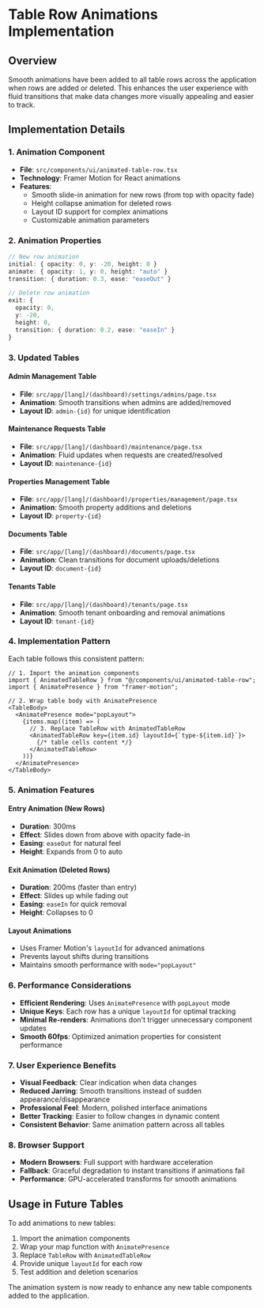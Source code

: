 # Table Row Animations Implementation

## Overview
Smooth animations have been added to all table rows across the application when rows are added or deleted. This enhances the user experience with fluid transitions that make data changes more visually appealing and easier to track.

## Implementation Details

### 1. Animation Component
- **File**: `src/components/ui/animated-table-row.tsx`
- **Technology**: Framer Motion for React animations
- **Features**:
  - Smooth slide-in animation for new rows (from top with opacity fade)
  - Height collapse animation for deleted rows
  - Layout ID support for complex animations
  - Customizable animation parameters

### 2. Animation Properties
```typescript
// New row animation
initial: { opacity: 0, y: -20, height: 0 }
animate: { opacity: 1, y: 0, height: "auto" }
transition: { duration: 0.3, ease: "easeOut" }

// Delete row animation
exit: { 
  opacity: 0, 
  y: -20, 
  height: 0,
  transition: { duration: 0.2, ease: "easeIn" }
}
```

### 3. Updated Tables

#### Admin Management Table
- **File**: `src/app/[lang]/(dashboard)/settings/admins/page.tsx`
- **Animation**: Smooth transitions when admins are added/removed
- **Layout ID**: `admin-{id}` for unique identification

#### Maintenance Requests Table
- **File**: `src/app/[lang]/(dashboard)/maintenance/page.tsx`
- **Animation**: Fluid updates when requests are created/resolved
- **Layout ID**: `maintenance-{id}`

#### Properties Management Table
- **File**: `src/app/[lang]/(dashboard)/properties/management/page.tsx`
- **Animation**: Smooth property additions and deletions
- **Layout ID**: `property-{id}`

#### Documents Table
- **File**: `src/app/[lang]/(dashboard)/documents/page.tsx`
- **Animation**: Clean transitions for document uploads/deletions
- **Layout ID**: `document-{id}`

#### Tenants Table
- **File**: `src/app/[lang]/(dashboard)/tenants/page.tsx`
- **Animation**: Smooth tenant onboarding and removal animations
- **Layout ID**: `tenant-{id}`

### 4. Implementation Pattern

Each table follows this consistent pattern:

```tsx
// 1. Import the animation components
import { AnimatedTableRow } from "@/components/ui/animated-table-row";
import { AnimatePresence } from "framer-motion";

// 2. Wrap table body with AnimatePresence
<TableBody>
  <AnimatePresence mode="popLayout">
    {items.map((item) => (
      // 3. Replace TableRow with AnimatedTableRow
      <AnimatedTableRow key={item.id} layoutId={`type-${item.id}`}>
        {/* table cells content */}
      </AnimatedTableRow>
    ))}
  </AnimatePresence>
</TableBody>
```

### 5. Animation Features

#### Entry Animation (New Rows)
- **Duration**: 300ms
- **Effect**: Slides down from above with opacity fade-in
- **Easing**: `easeOut` for natural feel
- **Height**: Expands from 0 to auto

#### Exit Animation (Deleted Rows)
- **Duration**: 200ms (faster than entry)
- **Effect**: Slides up while fading out
- **Easing**: `easeIn` for quick removal
- **Height**: Collapses to 0

#### Layout Animations
- Uses Framer Motion's `layoutId` for advanced animations
- Prevents layout shifts during transitions
- Maintains smooth performance with `mode="popLayout"`

### 6. Performance Considerations

- **Efficient Rendering**: Uses `AnimatePresence` with `popLayout` mode
- **Unique Keys**: Each row has a unique `layoutId` for optimal tracking
- **Minimal Re-renders**: Animations don't trigger unnecessary component updates
- **Smooth 60fps**: Optimized animation properties for consistent performance

### 7. User Experience Benefits

- **Visual Feedback**: Clear indication when data changes
- **Reduced Jarring**: Smooth transitions instead of sudden appearance/disappearance
- **Professional Feel**: Modern, polished interface animations
- **Better Tracking**: Easier to follow changes in dynamic content
- **Consistent Behavior**: Same animation pattern across all tables

### 8. Browser Support
- **Modern Browsers**: Full support with hardware acceleration
- **Fallback**: Graceful degradation to instant transitions if animations fail
- **Performance**: GPU-accelerated transforms for smooth animations

## Usage in Future Tables

To add animations to new tables:

1. Import the animation components
2. Wrap your map function with `AnimatePresence`
3. Replace `TableRow` with `AnimatedTableRow`
4. Provide unique `layoutId` for each row
5. Test addition and deletion scenarios

The animation system is now ready to enhance any new table components added to the application.